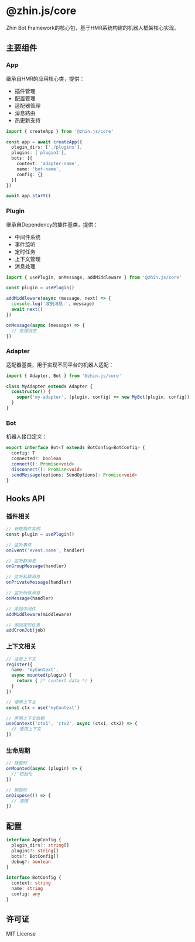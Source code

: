 # @zhin.js/core

Zhin Bot Framework的核心包，基于HMR系统构建的机器人框架核心实现。

## 主要组件

### App

继承自HMR的应用核心类，提供：
- 插件管理
- 配置管理
- 适配器管理
- 消息路由
- 热更新支持

```typescript
import { createApp } from '@zhin.js/core'

const app = await createApp({
  plugin_dirs: ['./plugins'],
  plugins: ['plugin1'],
  bots: [{
    context: 'adapter-name',
    name: 'bot-name',
    config: {}
  }]
})

await app.start()
```

### Plugin

继承自Dependency的插件基类，提供：
- 中间件系统
- 事件监听
- 定时任务
- 上下文管理
- 消息处理

```typescript
import { usePlugin, onMessage, addMiddleware } from '@zhin.js/core'

const plugin = usePlugin()

addMiddleware(async (message, next) => {
  console.log('收到消息:', message)
  await next()
})

onMessage(async (message) => {
  // 处理消息
})
```

### Adapter

适配器基类，用于实现不同平台的机器人适配：
```typescript
import { Adapter, Bot } from '@zhin.js/core'

class MyAdapter extends Adapter {
  constructor() {
    super('my-adapter', (plugin, config) => new MyBot(plugin, config))
  }
}
```

### Bot

机器人接口定义：
```typescript
export interface Bot<T extends BotConfig=BotConfig> {
  config: T
  connected?: boolean
  connect(): Promise<void>
  disconnect(): Promise<void>
  sendMessage(options: SendOptions): Promise<void>
}
```

## Hooks API

### 插件相关
```typescript
// 获取插件实例
const plugin = usePlugin()

// 监听事件
onEvent('event.name', handler)

// 监听群消息
onGroupMessage(handler)

// 监听私聊消息
onPrivateMessage(handler)

// 监听所有消息
onMessage(handler)

// 添加中间件
addMiddleware(middleware)

// 添加定时任务
addCronJob(job)
```

### 上下文相关
```typescript
// 注册上下文
register({
  name: 'myContext',
  async mounted(plugin) {
    return { /* context data */ }
  }
})

// 使用上下文
const ctx = use('myContext')

// 声明上下文依赖
useContext('ctx1', 'ctx2', async (ctx1, ctx2) => {
  // 使用上下文
})
```

### 生命周期
```typescript
// 挂载时
onMounted(async (plugin) => {
  // 初始化
})

// 销毁时
onDispose(() => {
  // 清理
})
```

## 配置

```typescript
interface AppConfig {
  plugin_dirs?: string[]
  plugins?: string[]
  bots?: BotConfig[]
  debug?: boolean
}

interface BotConfig {
  context: string
  name: string
  config: any
}
```

## 许可证

MIT License
